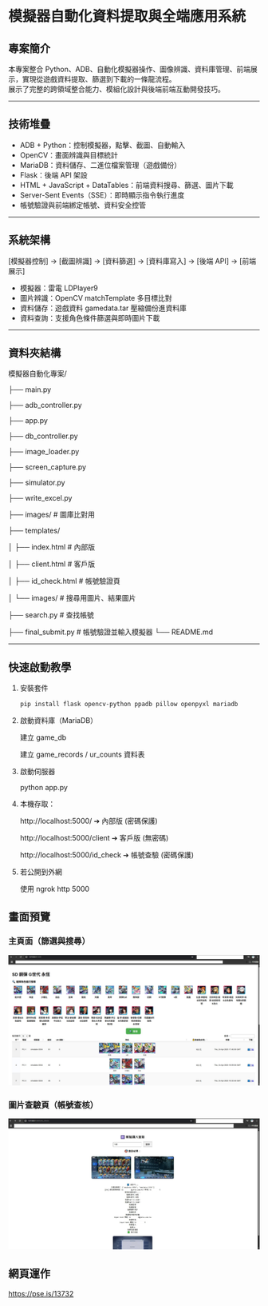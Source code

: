 # 模擬器自動化資料提取與全端應用系統

## 專案簡介
本專案整合 Python、ADB、自動化模擬器操作、圖像辨識、資料庫管理、前端展示，實現從遊戲資料提取、篩選到下載的一條龍流程。  
展示了完整的跨領域整合能力、模組化設計與後端前端互動開發技巧。

---

## 技術堆疊
- ADB + Python：控制模擬器，點擊、截圖、自動輸入
- OpenCV：畫面辨識與目標統計
- MariaDB：資料儲存、二進位檔案管理（遊戲備份）
- Flask：後端 API 架設
- HTML + JavaScript + DataTables：前端資料搜尋、篩選、圖片下載
- Server-Sent Events（SSE）：即時顯示指令執行進度
- 帳號驗證與前端綁定帳號、資料安全控管

---

## 系統架構
[模擬器控制] → [截圖辨識] → [資料篩選] → [資料庫寫入] → [後端 API] → [前端展示]


- 模擬器：雷電 LDPlayer9
- 圖片辨識：OpenCV matchTemplate 多目標比對
- 資料儲存：遊戲資料 gamedata.tar 壓縮備份進資料庫
- 資料查詢：支援角色條件篩選與即時圖片下載

---

## 資料夾結構

模擬器自動化專案/ 

├── main.py

├── adb_controller.py 

├── app.py 

├── db_controller.py 

├── image_loader.py 

├── screen_capture.py 

├── simulator.py 

├── write_excel.py

├── images/ # 圖庫比對用

├── templates/ 

│ ├── index.html # 內部版 

│ ├── client.html # 客戶版 

│ ├── id_check.html # 帳號驗證頁 

│ └── images/ # 搜尋用圖片、結果圖片

├── search.py # 查找帳號 

├── final_submit.py # 帳號驗證並輸入模擬器 └── README.md


---

## 快速啟動教學

1. 安裝套件
    ```bash
    pip install flask opencv-python ppadb pillow openpyxl mariadb


2. 啟動資料庫（MariaDB）

    建立 game_db

    建立 game_records / ur_counts 資料表

3. 啟動伺服器

    python app.py

4. 本機存取：

    http://localhost:5000/ ➔ 內部版 (密碼保護)

    http://localhost:5000/client ➔ 客戶版 (無密碼)

    http://localhost:5000/id_check ➔ 帳號查驗 (密碼保護)

5. 若公開到外網

    使用 ngrok http 5000

##  畫面預覽

###  主頁面（篩選與搜尋）
![搜尋畫面](images/preview1.jpg)

###  圖片查驗頁（帳號查核）
![查驗頁](images/preview2.jpg)

##  網頁運作

https://pse.is/13732





